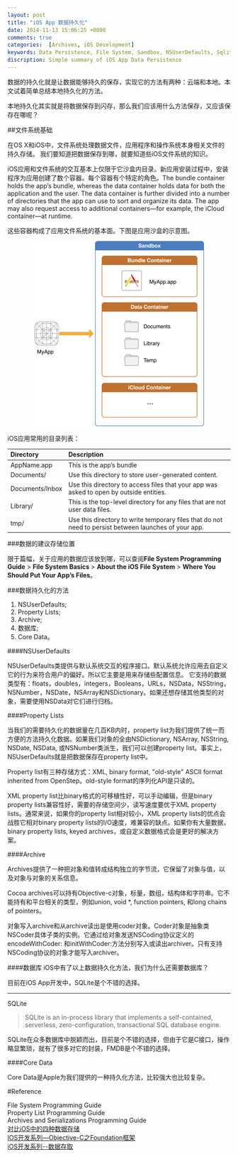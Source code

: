 ```yaml
---
layout: post
title: "iOS App 数据持久化"
date: 2014-11-13 15:06:25 +0800
comments: true
categories:  [Archives, iOS Development]
keywords: Data Persistence, File System, Sandbox, NSUserDefaults, Sqlite3, Core Data, plist, Archiving
discription: Simple summary of iOS App Data Persistence
---
```


数据的持久化就是让数据能够持久的保存，实现它的方法有两种：云端和本地。本文试着简单总结本地持久化的方法。

本地持久化其实就是将数据保存到闪存，那么我们应该用什么方法保存，又应该保存在哪呢？

##文件系统基础

在OS X和iOS中，文件系统处理数据文件，应用程序和操作系统本身相关文件的持久存储。
我们要知道把数据保存到哪，就要知道些iOS文件系统的知识。


iOS应用和文件系统的交互基本上仅限于它沙盒内目录。新应用安装过程中，安装程序为应用创建了数个容器。每个容器有个特定的角色。The bundle container holds the app’s bundle, whereas the data container holds data for both the application and the user. The data container is further divided into a number of directories that the app can use to sort and organize its data. The app may also request access to additional containers—for example, the iCloud container—at runtime.


这些容器构成了应用文件系统的基本面。下图是应用沙盒的示意图。

<div style="text-align:center" markdown="1">

<img name="ios_app_layout_2x" src="images/ios_app_layout_2x.png" width="383" height="417">

</div>

<!-- more -->

iOS应用常用的目录列表：

| Directory | Description |
| :--------- | :----------- |
| AppName.app | This is the app’s bundle
| Documents/ | Use this directory to store user-generated content.
| Documents/Inbox | Use this directory to access files that your app was asked to open by outside entities.
| Library/ | This is the top-level directory for any files that are not user data files.
| tmp/ | Use this directory to write temporary files that do not need to persist between launches of your app.

###数据的建议存储位置

限于篇幅，关于应用的数据应该放到哪，可以查阅**File System Programming Guide** > **File System Basics** > **About the iOS File System** > **Where You Should Put Your App’s Files**。

###数据持久化的方法

1. NSUserDefaults;
2. Property Lists;
3. Archive;
4. 数据库;
5. Core Data。

####NSUserDefaults

NSUserDefaults类提供与默认系统交互的程序接口。默认系统允许应用去自定义它的行为来符合用户的偏好。所以它主要是用来存储些配置信息。
它支持的数据类型有：floats，doubles，integers，Booleans，URLs，NSData，NSString，NSNumber，NSDate，NSArray和NSDictionary。如果还想存储其他类型的对象，需要使用NSData对它们进行归档。

####Property Lists

当我们的需要持久化的数据量在几百KB内时，property list为我们提供了统一而方便的方法持久化数据。如果我们对象的全由NSDictionary, NSArray, NSString, NSDate, NSData, 或NSNumber类派生，我们可以创建property list。事实上，NSUserDefaults就是把数据保存在property list中。

Property list有三种存储方式：XML, binary format, "old-style" ASCII format inherited from OpenStep。old-style format的序列化API是只读的。

XML property list比binary格式的可移植性好，可以手动编辑，但是binary property lists兼容性好，需要的存储空间少，读写速度要优于XML property lists。通常来说，如果你的property list相对较小，XML property lists的优点会战胜它相对binary property lists的I/O速度，难兼容的缺点。如果你有大量数据，binary property lists, keyed archives，或自定义数据格式会是更好的解决方案。

####Archive

Archives提供了一种把对象和值转成结构独立的字节流，它保留了对象与值，以及对象与对象的关系信息。

Cocoa archives可以持有Objective-c对象，标量，数组，结构体和字符串。它不能持有和平台相关的类型，例如union, void *, function pointers, 和long chains of pointers。

对象写入archive和从archive读出是使用coder对象。Coder对象是抽象类NSCoder具体子类的实例。它通过给对象发送NSCoding协议定义的encodeWithCoder: 和initWithCoder:方法分别写入或读出archiver。只有支持NSCoding协议的对象才能写入archiver。


####数据库
iOS中有了以上数据持久化方法，我们为什么还需要数据库？

目前在iOS App开发中，SQLite是个不错的选择。

---
SQLite
> SQLite is an in-process library that implements a self-contained, serverless, zero-configuration, transactional SQL database engine. 

SQLite在众多数据库中脱颖而出，目前是个不错的选择，但由于它是C接口，操作略显繁琐，就有了很多对它的封装，FMDB是个不错的选择。


####Core Data

Core Data是Apple为我们提供的一种持久化方法，比较强大也比较复杂。


#Reference

File System Programming Guide   
Property List Programming Guide     
Archives and Serializations Programming Guide    
[对比iOS中的四种数据存储](http://www.infoq.com/cn/articles/data-storage-in-ios)    
[IOS开发系列—Objective-C之Foundation框架](http://www.cnblogs.com/kenshincui/p/3885689.html#archiver)    
[iOS开发系列--数据存取](http://www.cnblogs.com/kenshincui/p/4077833.html)  
